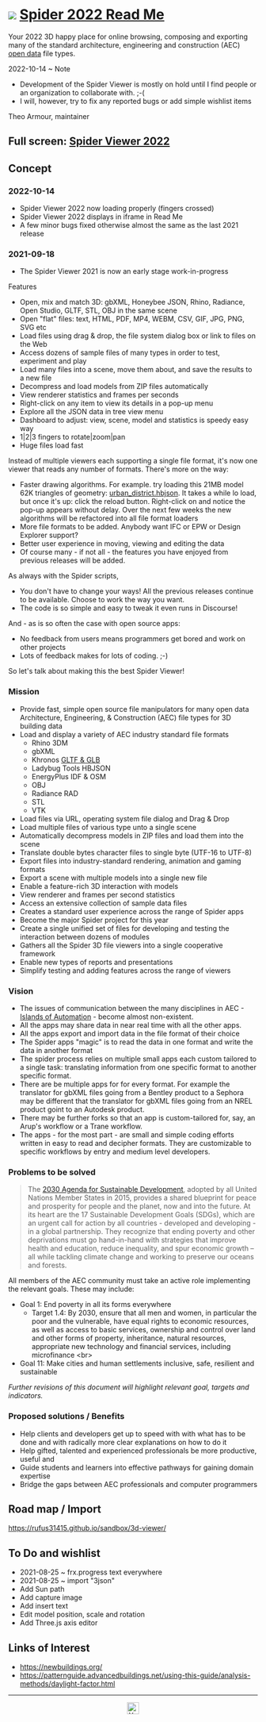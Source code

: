 # [![](https://pushme-pullyou.github.io/tootoo-2022/assets/icons/mark-github.svg )](https://github.com/ladybug-tools/spider-2022/ "Source code on GitHub" ) [Spider 2022 Read Me]( https://ladybug-tools.github.io/spider-2022/ "Home page" )

Your 2022 3D happy place for online browsing, composing and exporting many of the standard architecture, engineering and construction (AEC) [open data]( https://en.wikipedia.org/wiki/Open_data ) file types.


2022-10-14 ~ Note
* Development of the Spider Viewer is mostly on hold until I find people or an organization to collaborate with. ;-(
* I will, however, try to fix any reported bugs or add simple wishlist items

Theo Armour, maintainer



## Full screen: [Spider Viewer 2022]( https://ladybug.tools/spider-2022/spider-viewer/)


<!--@@@
<iframe id=ifr src=https://ladybug.tools/spider-2022/spider-viewer/ class="iframe-resize" ></iframe>
_Spider Viewer 2022_

@@@-->

<!--
[Dev Version]( https://ladybug.tools/spider-2022/dev/ )
<button onclick='ifr.contentWindow.location.hash="https://cdn.jsdelivr.net/gh/ladybug-tools/3d-models@master/hbjson-sample-files/2022/demo05.hbjson"' >cityscape  ~ demo05</button>
-->


## Concept

### 2022-10-14

* Spider Viewer 2022 now loading properly (fingers crossed)
* Spider Viewer 2022 displays in iframe in Read Me
* A few minor bugs fixed otherwise almost the same as the last 2021 release


### 2021-09-18

* The Spider Viewer 2021 is now an early stage work-in-progress

Features
* Open, mix and match 3D: gbXML, Honeybee JSON, Rhino, Radiance, Open Studio, GLTF, STL, OBJ in the same scene
* Open "flat" files: text, HTML, PDF, MP4, WEBM, CSV, GIF, JPG, PNG, SVG etc
* Load files using drag & drop, the file system dialog box or link to files on the Web
* Access dozens of sample files of many types in order to test, experiment and play
* Load many files into a scene, move them about, and save the results to a new file
* Decompress and load models from ZIP files automatically
* View renderer statistics and frames per seconds
* Right-click on any item to view its details in a pop-up menu
* Explore all the JSON data in tree view menu
* Dashboard to adjust: view, scene, model and statistics is speedy easy way
* 1|2|3 fingers to rotate|zoom|pan
* Huge files load fast

Instead of multiple viewers each supporting a single file format, it's now one viewer that reads any number of formats. There's more on the way:

* Faster drawing algorithms. For example. try loading this 21MB model 62K triangles of geometry: [urban_district.hbjson]( https://www.ladybug.tools/spider-2021/spider-viewer/#https://cdn.jsdelivr.net/gh/ladybug-tools/3d-models@master/hbjson-sample-files/2021/Urban_District.zip ). It takes a while lo load, but once it's up: click the reload button. Right-click on and notice the pop-up appears without delay. Over the next few weeks the new algorithms will be refactored into all file format loaders
* More file formats to be added. Anybody want IFC or EPW or Design Explorer support?
* Better user experience in moving, viewing and editing the data
* Of course many - if not all - the features you have enjoyed from previous releases will be added.

As always with the Spider scripts,
* You don't have to change your ways! All the previous releases continue to be available. Choose to work the way you want.
* The code is so simple and easy to tweak it even runs in Discourse!

And - as is so often the case with open source apps:

* No feedback from users means programmers get bored and work on other projects
* Lots of feedback makes for lots of coding. ;-)

So let's talk about making this the best Spider Viewer!


### Mission

* Provide fast, simple open source file manipulators for many open data Architecture, Engineering, & Construction (AEC) file types for 3D building data
* Load and display a variety of AEC industry standard file formats
  * Rhino 3DM
  * gbXML
  * Khronos [GLTF & GLB]( https://en.wikipedia.org/wiki/GlTF )
  * Ladybug Tools HBJSON
  * EnergyPlus IDF & OSM
  * OBJ
  * Radiance RAD
  * STL
  * VTK
* Load files via URL, operating system file dialog and Drag & Drop
* Load multiple files of various type unto a single scene
* Automatically decompress models in ZIP files and load them into the scene
* Translate double bytes character files to single byte (UTF-16 to UTF-8)
* Export files into industry-standard rendering, animation and gaming formats
* Export a scene with multiple models into a single new file
* Enable a feature-rich 3D interaction with models
* View renderer and frames per second statistics
* Access an extensive collection of sample data files
* Creates a standard user experience across the range of Spider apps
* Become the major Spider project for this year
* Create a single unified set of files for developing and testing the interaction between dozens of modules
* Gathers all the Spider 3D file viewers into a single cooperative framework
* Enable new types of reports and presentations
* Simplify testing and adding features across the range of viewers

### Vision

* The issues of communication between the many disciplines in AEC - [Islands of Automation]( https://en.wikipedia.org/wiki/Islands_of_automation ) - become almost non-existent.
* All the apps may share data in near real time with all the other apps.
* All the apps export and import data in the file format of their choice
* The Spider apps "magic" is to read the data in one format and write the data in another format
* The spider process relies on multiple small apps each custom tailored to a single task: translating information from one specific format to another specific format.
* There are be multiple apps for for every format. For example the translator for gbXML files going from a Bentley product to a Sephora may be different that the translator for gbXML files going from an NREL product goint to an Autodesk product.
* There may be further forks so that an app is custom-tailored for, say, an Arup's workflow or a  Trane workflow.
* The apps - for the most part - are small and simple coding efforts written in easy to read and decipher formats. They are customizable to specific workflows by entry and medium level developers.


### Problems to be solved

>The [2030 Agenda for Sustainable Development]( https://sustainabledevelopment.un.org/post2015/transformingourworld ), adopted by all United Nations Member States in 2015, provides a shared blueprint for peace and prosperity for people and the planet, now and into the future. At its heart are the 17 Sustainable Development Goals (SDGs), which are an urgent call for action by all countries - developed and developing - in a global partnership. They recognize that ending poverty and other deprivations must go hand-in-hand with strategies that improve health and education, reduce inequality, and spur economic growth – all while tackling climate change and working to preserve our oceans and forests.

All members of the AEC community must take an active role implementing the relevant goals. These may include:

* Goal 1: End poverty in all its forms everywhere
  * Target 1.4: By 2030, ensure that all men and women, in particular the poor and the vulnerable, have equal rights to economic resources, as well as access to basic services, ownership and control over land and other forms of property, inheritance, natural resources, appropriate new technology and financial services, including microfinance &lt;br&gt;
* Goal 11: Make cities and human settlements inclusive, safe, resilient and sustainable

_Further revisions of this document will highlight relevant goal, targets and indicators._

### Proposed solutions / Benefits

* Help clients and developers get up to speed with with what has to be done and with radically more clear explanations on how to do it
* Help gifted, talented and experienced professionals be more productive, useful and
* Guide students and learners into effective pathways for gaining domain expertise
* Bridge the gaps between AEC professionals and computer programmers


## Road map / Import

https://rufus31415.github.io/sandbox/3d-viewer/


## To Do and wishlist

* 2021-08-25 ~ frx.progress text everywhere
* 2021-08-25 ~ import "3json"
* Add Sun path
* Add capture image
* Add insert text
* Edit model position, scale and rotation
* Add Three.js axis editor

## Links of Interest

* https://newbuildings.org/
* https://patternguide.advancedbuildings.net/using-this-guide/analysis-methods/daylight-factor.html


***

<center><img title="Your AEC 3D viewer happy place!" width=24 src="https://ladybug.tools/spider-2022/assets/spider.ico">
</center>
